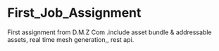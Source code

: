 # First_Job_Assignment
First assignment from D.M.Z Com .include asset bundle &amp; addressable assets, real time mesh generation,, rest api.
